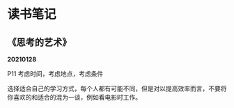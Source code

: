 # 读书笔记

## 《思考的艺术》
**20210128**

P11 考虑时间，考虑地点，考虑条件

选择适合自己的学习方式，每个人都有可能不同，但是对以提高效率而言，不要将你喜欢的和适合的混为一谈，例如看电影时工作。
